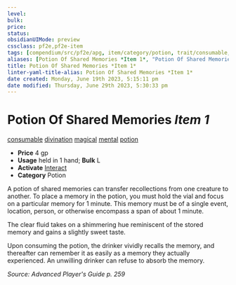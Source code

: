 ```yaml
---
level:
bulk:
price:
status:
obsidianUIMode: preview
cssclass: pf2e,pf2e-item
tags: [compendium/src/pf2e/apg, item/category/potion, trait/consumable, trait/divination, trait/magical, trait/mental, trait/potion]
aliases: [Potion Of Shared Memories *Item 1*, "Potion Of Shared Memories"]
title: Potion Of Shared Memories *Item 1*
linter-yaml-title-alias: Potion Of Shared Memories *Item 1*
date created: Monday, June 19th 2023, 5:15:11 pm
date modified: Thursday, June 29th 2023, 5:30:33 pm
---
```


# Potion Of Shared Memories *Item 1*

[consumable](rules/traits/consumable.md) [divination](rules/traits/divination.md) [magical](rules/traits/magical.md) [mental](rules/traits/mental.md) [potion](rules/traits/potion.md)  

- **Price** 4 gp
- **Usage** held in 1 hand; **Bulk** L
- **Activate** [Interact](rules/actions/interact.md)
- **Category** Potion

A potion of shared memories can transfer recollections from one creature to another. To place a memory in the potion, you must hold the vial and focus on a particular memory for 1 minute. This memory must be of a single event, location, person, or otherwise encompass a span of about 1 minute.

The clear fluid takes on a shimmering hue reminiscent of the stored memory and gains a slightly sweet taste.

Upon consuming the potion, the drinker vividly recalls the memory, and thereafter can remember it as easily as a memory they actually experienced. An unwilling drinker can refuse to absorb the memory.

*Source: Advanced Player's Guide p. 259*

